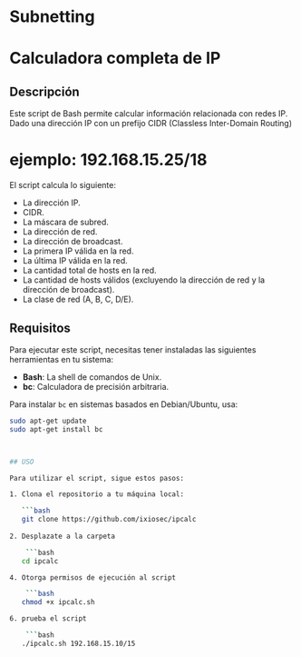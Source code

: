 # Subnetting
# Calculadora completa de IP

## Descripción

Este script de Bash permite calcular información relacionada con redes IP. Dado una dirección IP con un prefijo CIDR (Classless Inter-Domain Routing)
# ejemplo: 192.168.15.25/18

El script calcula lo siguiente:

- La dirección IP.
- CIDR.
- La máscara de subred.
- La dirección de red.
- La dirección de broadcast.
- La primera IP válida en la red.
- La última IP válida en la red.
- La cantidad total de hosts en la red.
- La cantidad de hosts válidos (excluyendo la dirección de red y la dirección de broadcast).
- La clase de red (A, B, C, D/E).

## Requisitos

Para ejecutar este script, necesitas tener instaladas las siguientes herramientas en tu sistema:

- **Bash**: La shell de comandos de Unix.
- **bc**: Calculadora de precisión arbitraria. 

Para instalar `bc` en sistemas basados en Debian/Ubuntu, usa:

```bash
sudo apt-get update
sudo apt-get install bc



## USO

Para utilizar el script, sigue estos pasos:

1. Clona el repositorio a tu máquina local:

   ```bash
   git clone https://github.com/ixiosec/ipcalc
   
2. Desplazate a la carpeta

    ```bash
   cd ipcalc

4. Otorga permisos de ejecución al script

    ```bash
   chmod +x ipcalc.sh

6. prueba el script

    ```bash
   ./ipcalc.sh 192.168.15.10/15
    
